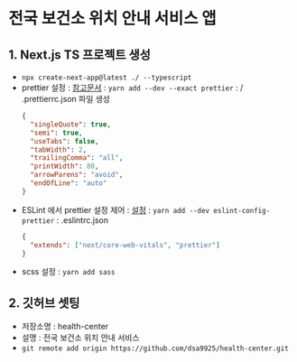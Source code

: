 # 전국 보건소 위치 안내 서비스 앱

## 1. Next.js TS 프로젝트 생성

- `npx create-next-app@latest ./ --typescript`
- prettier 설정
  : [참고문서](https://prettier.io/)
  : `yarn add --dev --exact prettier`
  : / .prettierrc.json 파일 생성
  ```json
  {
    "singleQuote": true,
    "semi": true,
    "useTabs": false,
    "tabWidth": 2,
    "trailingComma": "all",
    "printWidth": 80,
    "arrowParens": "avoid",
    "endOfLine": "auto"
  }
  ```
- ESLint 에서 prettier 설정 제어
  : [설정](https://nextjs.org/docs/app/building-your-application/configuring/eslint#prettier)
  : `yarn add --dev eslint-config-prettier`
  : .eslintrc.json
  ```json
  {
    "extends": ["next/core-web-vitals", "prettier"]
  }
  ```
- scss 설정
  : `yarn add sass`

## 2. 깃허브 셋팅

- 저장소명 : health-center
- 설명 : 전국 보건소 위치 안내 서비스
- `git remote add origin https://github.com/dsa9925/health-center.git`
